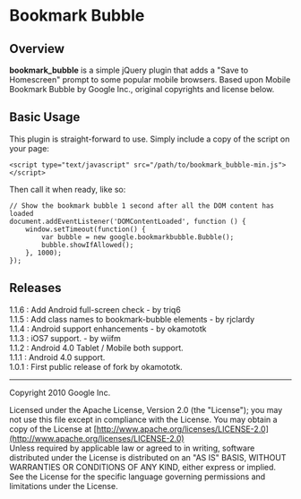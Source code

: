 # Bookmark Bubble
## Overview
**bookmark_bubble** is a simple jQuery plugin that adds a "Save to Homescreen" prompt to some popular mobile browsers. Based upon Mobile Bookmark Bubble by Google Inc., original copyrights and license below.

## Basic Usage
This plugin is straight-forward to use. Simply include a copy of the script on your page:

    <script type="text/javascript" src="/path/to/bookmark_bubble-min.js"></script>

Then call it when ready, like so:

	// Show the bookmark bubble 1 second after all the DOM content has loaded
	document.addEventListener('DOMContentLoaded', function () {
	    window.setTimeout(function() {
            var bubble = new google.bookmarkbubble.Bubble();
            bubble.showIfAllowed();
        }, 1000);
    });

## Releases
  
1.1.6 : Add Android full-screen check - by triq6  
1.1.5 : Add class names to bookmark-bubble elements - by rjclardy  
1.1.4 : Android support enhancements - by okamototk    
1.1.3 : iOS7 support. - by wiifm  
1.1.2 : Android 4.0 Tablet / Mobile both support.  
1.1.1 : Android 4.0 support.  
1.0.1 : First public release of fork by okamototk.  

---
  Copyright 2010 Google Inc.

  Licensed under the Apache License, Version 2.0 (the "License");
  you may not use this file except in compliance with the License.
  You may obtain a copy of the License at [http://www.apache.org/licenses/LICENSE-2.0](http://www.apache.org/licenses/LICENSE-2.0)  
  Unless required by applicable law or agreed to in writing, software
  distributed under the License is distributed on an "AS IS" BASIS,
  WITHOUT WARRANTIES OR CONDITIONS OF ANY KIND, either express or implied.
  See the License for the specific language governing permissions and
  limitations under the License.